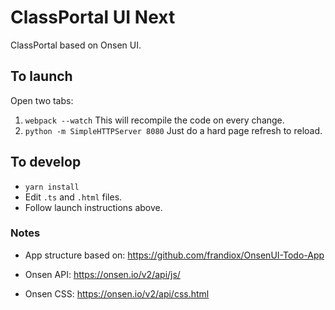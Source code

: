 # ClassPortal UI Next

ClassPortal based on Onsen UI.

## To launch

Open two tabs:

1. `webpack --watch` This will recompile the code on every change.
2. `python -m SimpleHTTPServer 8080` Just do a hard page refresh to reload.

## To develop

* `yarn install`
* Edit `.ts` and `.html` files.
* Follow launch instructions above.

### Notes

* App structure based on: https://github.com/frandiox/OnsenUI-Todo-App

* Onsen API: https://onsen.io/v2/api/js/

* Onsen CSS: https://onsen.io/v2/api/css.html 

